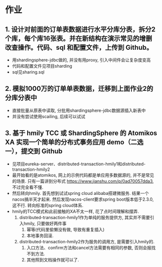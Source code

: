 # 作业
## 1. 设计对前面的订单表数据进行水平分库分表，拆分2个库，每个库16张表。并在新结构在演示常见的增删改查操作。代码、sql 和配置文件，上传到 Github。

- 用shardingsphere-jdbc做的, 并没有用proxy, 引入中间件会让复杂度变高
- 代码和配置文件见项目sharding
- sql见sharing.sql


## 2. 模拟1000万的订单单表数据，迁移到上面作业2的分库分表中

- 直接批量从原表中读取, 分批用shardingsphere-jdbc数据源插入新表中
- 并没有尝试使用scailing, 后续可以试试

## 3. 基于 hmily TCC 或 ShardingSphere 的 Atomikos XA 实现一个简单的分布式事务应用 demo（二选一），提交到 Github

- 见项目eureka-server、distributed-transaction-hmily1和distributed-transaction-hmily2
- 最开始看的是atomikos, 网上的示例代码都是单应用多数据源的, 并不是常见的场景. 只有一篇讲到分布式 https://www.jianshu.com/p/0ad70057dda3, 不过完全看不懂.
- 然后转向hmily. 首先想到试试spring cloud alibaba搭建微服务. 结果一个nacos搞半天才起来. 然后发现nacos-client要求spring boot版本低于2.3.0, 这不行. 转向标准的spring cloud体系.
- hmily的TCC模式和此前接触的XA不太一样, 花了点时间理解和摆弄.
    1. distributed-transaction-hmily1作为单纯的服务提供方, 其实并不需要引入hmily, 只要做好两件事
        1. 幂等(代码里偷懒没有做, 导致有重复插入)
        2. 本地事务回滚.
    2. distributed-transaction-hmily2作为服务的调用方, 是需要引入hmily的.
        1. 入口方法、confirm方法和cancel方法需要有相同的参数, 否则会报找不到方法.
        2. 其他照到文档操作就可以了.